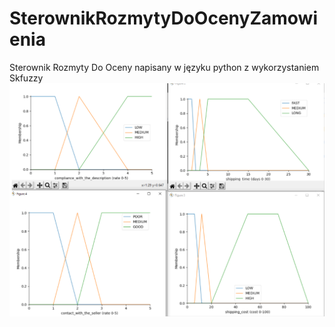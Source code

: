 # SterownikRozmytyDoOcenyZamowienia
Sterownik Rozmyty Do Oceny napisany w języku python z wykorzystaniem Skfuzzy
![alt text](plots.png)


